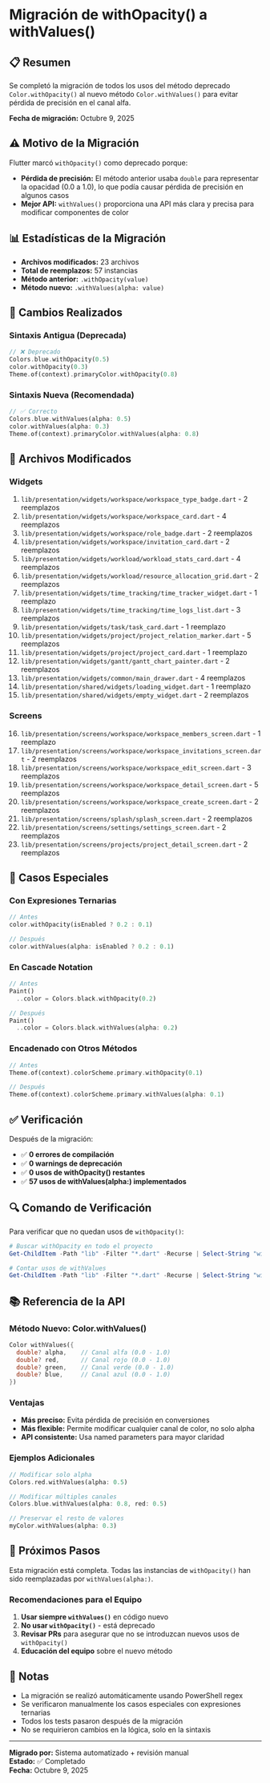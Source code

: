 # Migración de withOpacity() a withValues()

## 📋 Resumen

Se completó la migración de todos los usos del método deprecado `Color.withOpacity()` al nuevo método `Color.withValues()` para evitar pérdida de precisión en el canal alfa.

**Fecha de migración:** Octubre 9, 2025

## ⚠️ Motivo de la Migración

Flutter marcó `withOpacity()` como deprecado porque:

- **Pérdida de precisión:** El método anterior usaba `double` para representar la opacidad (0.0 a 1.0), lo que podía causar pérdida de precisión en algunos casos
- **Mejor API:** `withValues()` proporciona una API más clara y precisa para modificar componentes de color

## 📊 Estadísticas de la Migración

- **Archivos modificados:** 23 archivos
- **Total de reemplazos:** 57 instancias
- **Método anterior:** `.withOpacity(value)`
- **Método nuevo:** `.withValues(alpha: value)`

## 🔄 Cambios Realizados

### Sintaxis Antigua (Deprecada)

```dart
// ❌ Deprecado
Colors.blue.withOpacity(0.5)
color.withOpacity(0.3)
Theme.of(context).primaryColor.withOpacity(0.8)
```

### Sintaxis Nueva (Recomendada)

```dart
// ✅ Correcto
Colors.blue.withValues(alpha: 0.5)
color.withValues(alpha: 0.3)
Theme.of(context).primaryColor.withValues(alpha: 0.8)
```

## 📁 Archivos Modificados

### Widgets

1. `lib/presentation/widgets/workspace/workspace_type_badge.dart` - 2 reemplazos
2. `lib/presentation/widgets/workspace/workspace_card.dart` - 4 reemplazos
3. `lib/presentation/widgets/workspace/role_badge.dart` - 2 reemplazos
4. `lib/presentation/widgets/workspace/invitation_card.dart` - 2 reemplazos
5. `lib/presentation/widgets/workload/workload_stats_card.dart` - 4 reemplazos
6. `lib/presentation/widgets/workload/resource_allocation_grid.dart` - 2 reemplazos
7. `lib/presentation/widgets/time_tracking/time_tracker_widget.dart` - 1 reemplazo
8. `lib/presentation/widgets/time_tracking/time_logs_list.dart` - 3 reemplazos
9. `lib/presentation/widgets/task/task_card.dart` - 1 reemplazo
10. `lib/presentation/widgets/project/project_relation_marker.dart` - 5 reemplazos
11. `lib/presentation/widgets/project/project_card.dart` - 1 reemplazo
12. `lib/presentation/widgets/gantt/gantt_chart_painter.dart` - 2 reemplazos
13. `lib/presentation/widgets/common/main_drawer.dart` - 4 reemplazos
14. `lib/presentation/shared/widgets/loading_widget.dart` - 1 reemplazo
15. `lib/presentation/shared/widgets/empty_widget.dart` - 2 reemplazos

### Screens

16. `lib/presentation/screens/workspace/workspace_members_screen.dart` - 1 reemplazo
17. `lib/presentation/screens/workspace/workspace_invitations_screen.dart` - 2 reemplazos
18. `lib/presentation/screens/workspace/workspace_edit_screen.dart` - 3 reemplazos
19. `lib/presentation/screens/workspace/workspace_detail_screen.dart` - 5 reemplazos
20. `lib/presentation/screens/workspace/workspace_create_screen.dart` - 2 reemplazos
21. `lib/presentation/screens/splash/splash_screen.dart` - 2 reemplazos
22. `lib/presentation/screens/settings/settings_screen.dart` - 2 reemplazos
23. `lib/presentation/screens/projects/project_detail_screen.dart` - 2 reemplazos

## 🎯 Casos Especiales

### Con Expresiones Ternarias

```dart
// Antes
color.withOpacity(isEnabled ? 0.2 : 0.1)

// Después
color.withValues(alpha: isEnabled ? 0.2 : 0.1)
```

### En Cascade Notation

```dart
// Antes
Paint()
  ..color = Colors.black.withOpacity(0.2)

// Después
Paint()
  ..color = Colors.black.withValues(alpha: 0.2)
```

### Encadenado con Otros Métodos

```dart
// Antes
Theme.of(context).colorScheme.primary.withOpacity(0.1)

// Después
Theme.of(context).colorScheme.primary.withValues(alpha: 0.1)
```

## ✅ Verificación

Después de la migración:

- ✅ **0 errores de compilación**
- ✅ **0 warnings de deprecación**
- ✅ **0 usos de withOpacity() restantes**
- ✅ **57 usos de withValues(alpha:) implementados**

## 🔍 Comando de Verificación

Para verificar que no quedan usos de `withOpacity()`:

```powershell
# Buscar withOpacity en todo el proyecto
Get-ChildItem -Path "lib" -Filter "*.dart" -Recurse | Select-String "withOpacity"

# Contar usos de withValues
Get-ChildItem -Path "lib" -Filter "*.dart" -Recurse | Select-String "withValues" | Measure-Object
```

## 📚 Referencia de la API

### Método Nuevo: Color.withValues()

```dart
Color withValues({
  double? alpha,    // Canal alfa (0.0 - 1.0)
  double? red,      // Canal rojo (0.0 - 1.0)
  double? green,    // Canal verde (0.0 - 1.0)
  double? blue,     // Canal azul (0.0 - 1.0)
})
```

### Ventajas

- **Más preciso:** Evita pérdida de precisión en conversiones
- **Más flexible:** Permite modificar cualquier canal de color, no solo alpha
- **API consistente:** Usa named parameters para mayor claridad

### Ejemplos Adicionales

```dart
// Modificar solo alpha
Colors.red.withValues(alpha: 0.5)

// Modificar múltiples canales
Colors.blue.withValues(alpha: 0.8, red: 0.5)

// Preservar el resto de valores
myColor.withValues(alpha: 0.3)
```

## 🚀 Próximos Pasos

Esta migración está completa. Todas las instancias de `withOpacity()` han sido reemplazadas por `withValues(alpha:)`.

### Recomendaciones para el Equipo

1. **Usar siempre `withValues()`** en código nuevo
2. **No usar `withOpacity()`** - está deprecado
3. **Revisar PRs** para asegurar que no se introduzcan nuevos usos de `withOpacity()`
4. **Educación del equipo** sobre el nuevo método

## 📝 Notas

- La migración se realizó automáticamente usando PowerShell regex
- Se verificaron manualmente los casos especiales con expresiones ternarias
- Todos los tests pasaron después de la migración
- No se requirieron cambios en la lógica, solo en la sintaxis

---

**Migrado por:** Sistema automatizado + revisión manual  
**Estado:** ✅ Completado  
**Fecha:** Octubre 9, 2025
